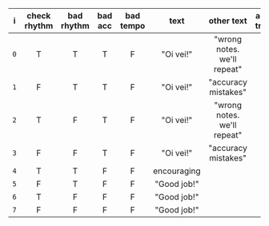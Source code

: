 |  i  | check rhythm | bad rhythm | bad acc | bad tempo |    text     |         other text          | adv trial | passed |
|:---:|:------------:|:----------:|:-------:|:---------:|:-----------:|:---------------------------:|:---------:|:------:|
| `0` |      T       |     T      |    T    |     F     |  "Oi vei!"  | "wrong notes. we'll repeat" |     F     |   F    |
| `1` |      F       |     T      |    T    |     F     |  "Oi vei!"  |     "accuracy mistakes"     |     T     |   F    |
| `2` |      T       |     F      |    T    |     F     |  "Oi vei!"  | "wrong notes. we'll repeat" |     F     |   F    |
| `3` |      F       |     F      |    T    |     F     |  "Oi vei!"  |     "accuracy mistakes"     |     T     |   F    |
| `4` |      T       |     T      |    F    |     F     | encouraging |                             |     T     |   F    |
| `5` |      F       |     T      |    F    |     F     | "Good job!" |                             |     T     |   T    |
| `6` |      T       |     F      |    F    |     F     | "Good job!" |                             |     T     |   T    |
| `7` |      F       |     F      |    F    |     F     | "Good job!" |                             |     T     |   T    |

